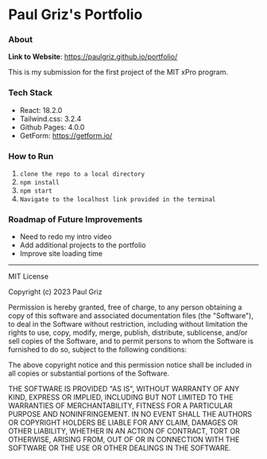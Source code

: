 # Paul Griz's Portfolio

### About

**Link to Website**: https://paulgriz.github.io/portfolio/

This is my submission for the first project of the MIT xPro program.

### Tech Stack

- React: 18.2.0
- Tailwind.css: 3.2.4
- Github Pages: 4.0.0
- GetForm: https://getform.io/

### How to Run

1. `clone the repo to a local directory`
2. `npm install`
3. `npm start`
4. `Navigate to the localhost link provided in the terminal`

### Roadmap of Future Improvements

- Need to redo my intro video
- Add additional projects to the portfolio
- Improve site loading time

---

MIT License

Copyright (c) 2023 Paul Griz

Permission is hereby granted, free of charge, to any person obtaining a copy
of this software and associated documentation files (the "Software"), to deal
in the Software without restriction, including without limitation the rights
to use, copy, modify, merge, publish, distribute, sublicense, and/or sell
copies of the Software, and to permit persons to whom the Software is
furnished to do so, subject to the following conditions:

The above copyright notice and this permission notice shall be included in all
copies or substantial portions of the Software.

THE SOFTWARE IS PROVIDED "AS IS", WITHOUT WARRANTY OF ANY KIND, EXPRESS OR
IMPLIED, INCLUDING BUT NOT LIMITED TO THE WARRANTIES OF MERCHANTABILITY,
FITNESS FOR A PARTICULAR PURPOSE AND NONINFRINGEMENT. IN NO EVENT SHALL THE
AUTHORS OR COPYRIGHT HOLDERS BE LIABLE FOR ANY CLAIM, DAMAGES OR OTHER
LIABILITY, WHETHER IN AN ACTION OF CONTRACT, TORT OR OTHERWISE, ARISING FROM,
OUT OF OR IN CONNECTION WITH THE SOFTWARE OR THE USE OR OTHER DEALINGS IN THE
SOFTWARE.

